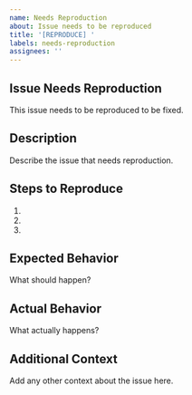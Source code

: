 ```yaml
---
name: Needs Reproduction
about: Issue needs to be reproduced
title: '[REPRODUCE] '
labels: needs-reproduction
assignees: ''
---
```


## Issue Needs Reproduction
This issue needs to be reproduced to be fixed.

## Description
Describe the issue that needs reproduction.

## Steps to Reproduce
1. 
2. 
3. 

## Expected Behavior
What should happen?

## Actual Behavior
What actually happens?

## Additional Context
Add any other context about the issue here.
